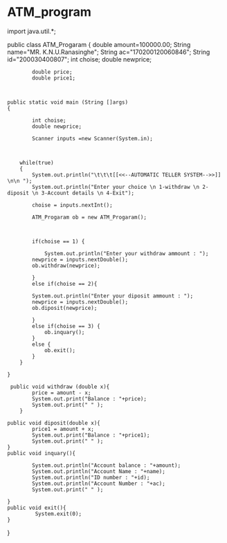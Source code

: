 # ATM_program
import java.util.*;


public class ATM_Progaram
{
			double amount=100000.00;
			String name="MR. K.N.U.Ranasinghe";
			String ac="170200120060846";
			String id="200030400807";
			int choise;
			double newprice;
			
			double price;
			double price1;
			
			
	
	public static void main (String []args)
	{
			
			int choise;
			double newprice;
			
			Scanner inputs =new Scanner(System.in);
			

			
		while(true)
		{
			System.out.println("\t\t\t[[<<--AUTOMATIC TELLER SYSTEM-->>]] \n\n ");
			System.out.println("Enter your choice \n 1-withdraw \n 2-diposit \n 3-Account details \n 4-Exit");
			
			choise = inputs.nextInt();
			
			ATM_Progaram ob = new ATM_Progaram();
			
		
			
			if(choise == 1) {
				
				System.out.println("Enter your withdraw ammount : ");
			newprice = inputs.nextDouble();
			ob.withdraw(newprice);
				
			}
			else if(choise == 2){
			
			System.out.println("Enter your diposit ammount : ");
			newprice = inputs.nextDouble();
			ob.diposit(newprice);
				
			}
			else if(choise == 3) {
				ob.inquary();
			}
			else {
				ob.exit();
			}
		}
			
	}
	
	 public void withdraw (double x){
			price = amount - x;
			System.out.print("Balance : "+price);
			System.out.print(" " );
		}
		
	public void diposit(double x){
			price1 = amount + x;
			System.out.print("Balance : "+price1);
			System.out.print(" " );
	}
	public void inquary(){
			
			System.out.println("Account balance : "+amount);
			System.out.println("Account Name : "+name);
			System.out.println("ID number : "+id);
			System.out.println("Account Number : "+ac);
			System.out.print(" " );
			
	}
	public void exit(){
			 System.exit(0);  
	}
	
	
}
